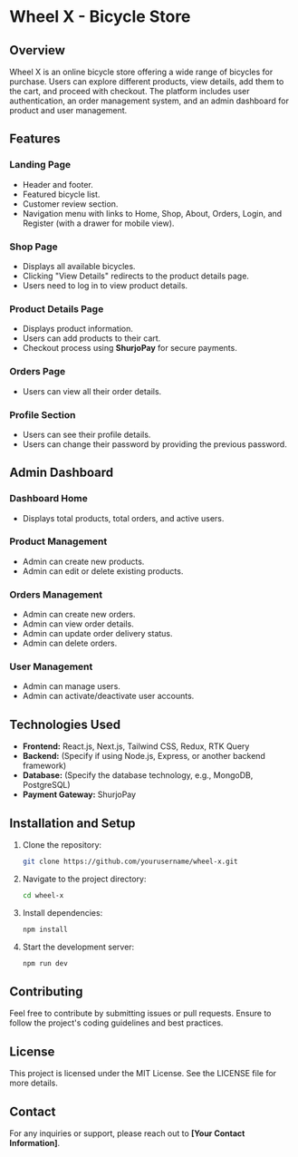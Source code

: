 # Wheel X - Bicycle Store

## Overview

Wheel X is an online bicycle store offering a wide range of bicycles for purchase. Users can explore different products, view details, add them to the cart, and proceed with checkout. The platform includes user authentication, an order management system, and an admin dashboard for product and user management.

## Features

### Landing Page

- Header and footer.
- Featured bicycle list.
- Customer review section.
- Navigation menu with links to Home, Shop, About, Orders, Login, and Register (with a drawer for mobile view).

### Shop Page

- Displays all available bicycles.
- Clicking "View Details" redirects to the product details page.
- Users need to log in to view product details.

### Product Details Page

- Displays product information.
- Users can add products to their cart.
- Checkout process using **ShurjoPay** for secure payments.

### Orders Page

- Users can view all their order details.

### Profile Section

- Users can see their profile details.
- Users can change their password by providing the previous password.

## Admin Dashboard

### Dashboard Home

- Displays total products, total orders, and active users.

### Product Management

- Admin can create new products.
- Admin can edit or delete existing products.

### Orders Management

- Admin can create new orders.
- Admin can view order details.
- Admin can update order delivery status.
- Admin can delete orders.

### User Management

- Admin can manage users.
- Admin can activate/deactivate user accounts.

## Technologies Used

- **Frontend:** React.js, Next.js, Tailwind CSS, Redux, RTK Query
- **Backend:** (Specify if using Node.js, Express, or another backend framework)
- **Database:** (Specify the database technology, e.g., MongoDB, PostgreSQL)
- **Payment Gateway:** ShurjoPay

## Installation and Setup

1. Clone the repository:
   ```bash
   git clone https://github.com/yourusername/wheel-x.git
   ```
2. Navigate to the project directory:
   ```bash
   cd wheel-x
   ```
3. Install dependencies:
   ```bash
   npm install
   ```
4. Start the development server:
   ```bash
   npm run dev
   ```

## Contributing

Feel free to contribute by submitting issues or pull requests. Ensure to follow the project's coding guidelines and best practices.

## License

This project is licensed under the MIT License. See the LICENSE file for more details.

## Contact

For any inquiries or support, please reach out to **[Your Contact Information]**.
